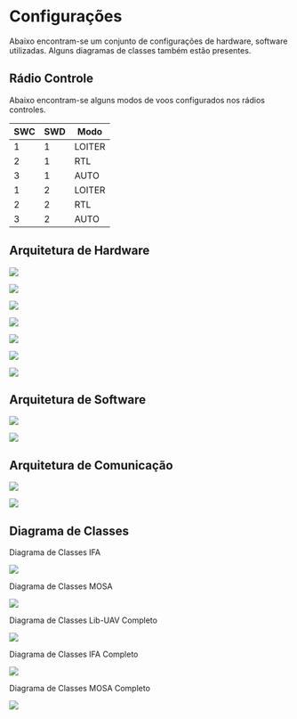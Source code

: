 # Configurações

Abaixo encontram-se um conjunto de configurações de hardware, software utilizadas. Alguns diagramas de classes também estão presentes.

## Rádio Controle 

Abaixo encontram-se alguns modos de voos configurados nos rádios controles.

| SWC | SWD | Modo    |
|-----|-----|---------|
| 1   | 1   | LOITER  |
| 2   | 1   | RTL     |
| 3   | 1   | AUTO    |
| 1   | 2   | LOITER  |
| 2   | 2   | RTL     |
| 3   | 2   | AUTO    |

## Arquitetura de Hardware

![](./Figures/config-inteledison-usb.png)

![](./Figures/config-inteledison-wifi.png)

![](./Figures/connections-autopilot-motors.png)

![](./Figures/connections-apm-radioreceiver.png)

![](./Figures/connections-inteledison-autopilot.png)

![](./Figures/integration-systems.png)

![](./Figures/iDroneAlpha.png)

## Arquitetura de Software

![](./Figures/architecture-mosa-ifa-system.png)

![](./Figures/uav-s2dk.png)

## Arquitetura de Comunicação

![](./Figures/communication-system.png)

![](./Figures/communication-inteledison-ap-gcs.png)

## Diagrama de Classes

Diagrama de Classes IFA

![](./Figures/diagrama-IFA.png)

Diagrama de Classes MOSA

![](./Figures/diagrama-MOSA.png)

Diagrama de Classes Lib-UAV Completo

![](./Figures/diagrama-Lib-UAV.png)

Diagrama de Classes IFA Completo

![](./Figures/diagrama-IFA-Full.png)

Diagrama de Classes MOSA Completo

![](./Figures/diagrama-MOSA-Full.png)
